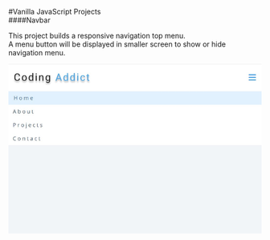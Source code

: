 #Vanilla JavaScript Projects  
####Navbar

This project builds a responsive navigation top menu.  
A menu button will be displayed in smaller screen to show or hide navigation menu.

![App Demo](asset/imgs/demo.jpg)
